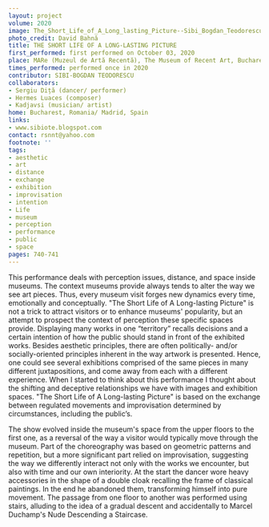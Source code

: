 ```yaml
---
layout: project
volume: 2020
image: The_Short_Life_of_A_Long_lasting_Picture--Sibi_Bogdan_Teodorescu.jpg
photo_credit: David Bahnă
title: THE SHORT LIFE OF A LONG-LASTING PICTURE
first_performed: first performed on October 03, 2020
place: MARe (Muzeul de Artă Recentă), The Museum of Recent Art, Bucharest
times_performed: performed once in 2020
contributor: SIBI-BOGDAN TEODORESCU
collaborators:
- Sergiu Diță (dancer/ performer)
- Hermes Luaces (composer)
- Kadjavsi (musician/ artist)
home: Bucharest, Romania/ Madrid, Spain
links:
- www.sibiote.blogspot.com
contact: rsnnt@yahoo.com
footnote: ''
tags:
- aesthetic
- art
- distance
- exchange
- exhibition
- improvisation
- intention
- Life
- museum
- perception
- performance
- public
- space
pages: 740-741
---
```

This performance deals with perception issues, distance, and space inside museums. The context museums provide always tends to alter the way we see art pieces. Thus, every museum visit forges new dynamics every time, emotionally and conceptually. "The Short Life of A Long-lasting Picture" is not a trick to attract visitors or to enhance museums' popularity, but an attempt to prospect the context of perception these specific spaces provide. Displaying many works in one “territory” recalls decisions and a certain intention of how the public should stand in front of the exhibited works. Besides aesthetic principles, there are often politically- and/or socially-oriented principles inherent in the way artwork is presented. Hence, one could see several exhibitions comprised of the same pieces in many different juxtapositions, and come away from each with a different experience. When I started to think about this performance I thought about the shifting and deceptive relationships we have with images and exhibition spaces. "The Short Life of A Long-lasting Picture" is based on the exchange between regulated movements and improvisation determined by circumstances, including the public’s. 

The show evolved inside the museum's space from the upper floors to the first one, as a reversal of the way a visitor would typically move through the museum. Part of the choreography was based on geometric patterns and repetition, but a more significant part relied on improvisation, suggesting the way we differently interact not only with the works we encounter, but also with time and our own interiority. At the start the dancer wore heavy accessories in the shape of a double cloak recalling the frame of classical paintings. In the end he abandoned them, transforming himself into pure movement. The passage from one floor to another was performed using stairs, alluding to the idea of a gradual descent and accidentally to Marcel Duchamp's <span class="ITALIC">Nude Descending a Staircase</span>.